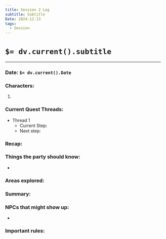 ```yaml
---
title: Session 2 Log
subtitle: Subtitle
Date: 2024-12-13
tags:
  - Session
---
```

# `$= dv.current().subtitle`
---
### Date: `$= dv.current().Date`

### Characters:

1. 

### Current Quest Threads:

- Thread 1
	- Current Step: 
	- Next step: 

### Recap:



### Things the party should know:

- 

### Areas explored:



### Summary:



### NPCs that might show up:

- 

### Important rules:








